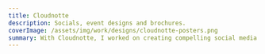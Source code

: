 ```yaml
---
title: Cloudnotte
description: Socials, event designs and brochures.
coverImage: /assets/img/work/designs/cloudnotte-posters.png
summary: With Cloudnotte, I worked on creating compelling social media content, event designs, and brochures for the intended audience. The project involves developing engaging visual communication strategies and designing promotional materials that align with the brand's goals and values. The outcome of this project is to enhance the brand's visibility, increase engagement with the audience, and ultimately drive business growth.
---
```

